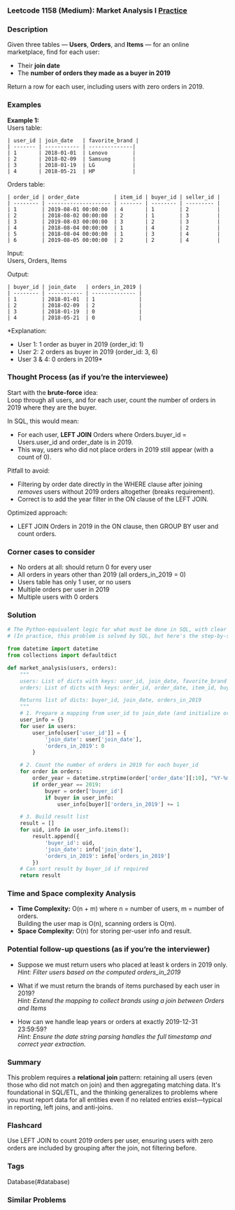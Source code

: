### Leetcode 1158 (Medium): Market Analysis I [Practice](https://leetcode.com/problems/market-analysis-i/)

### Description  
Given three tables — **Users**, **Orders**, and **Items** — for an online marketplace, find for each user:
- Their **join date**
- The **number of orders they made as a buyer in 2019**

Return a row for each user, including users with zero orders in 2019.

### Examples  

**Example 1:**  
Users table:
```
| user_id | join_date   | favorite_brand |
| ------- | ----------- | --------------|
| 1       | 2018-01-01  | Lenovo        |
| 2       | 2018-02-09  | Samsung       |
| 3       | 2018-01-19  | LG            |
| 4       | 2018-05-21  | HP            |
```

Orders table:
```
| order_id | order_date           | item_id | buyer_id | seller_id |
| -------- | -------------------- | ------- | -------- | --------- |
| 1        | 2019-08-01 00:00:00  | 4       | 1        | 2         |
| 2        | 2018-08-02 00:00:00  | 2       | 1        | 3         |
| 3        | 2019-08-03 00:00:00  | 3       | 2        | 3         |
| 4        | 2018-08-04 00:00:00  | 1       | 4        | 2         |
| 5        | 2018-08-04 00:00:00  | 1       | 3        | 4         |
| 6        | 2019-08-05 00:00:00  | 2       | 2        | 4         |
```

Input:  
Users, Orders, Items

Output:  
```
| buyer_id | join_date   | orders_in_2019 |
| -------- | ----------- | -------------- |
| 1        | 2018-01-01  | 1              |
| 2        | 2018-02-09  | 2              |
| 3        | 2018-01-19  | 0              |
| 4        | 2018-05-21  | 0              |
```
*Explanation:  
- User 1: 1 order as buyer in 2019 (order_id: 1)
- User 2: 2 orders as buyer in 2019 (order_id: 3, 6)
- User 3 & 4: 0 orders in 2019*

### Thought Process (as if you’re the interviewee)  
Start with the **brute-force** idea:  
Loop through all users, and for each user, count the number of orders in 2019 where they are the buyer.

In SQL, this would mean:
- For each user, **LEFT JOIN** Orders where Orders.buyer_id = Users.user_id and order_date is in 2019.
- This way, users who did not place orders in 2019 still appear (with a count of 0).

Pitfall to avoid:  
- Filtering by order date directly in the WHERE clause after joining _removes_ users without 2019 orders altogether (breaks requirement).
- Correct is to add the year filter in the ON clause of the LEFT JOIN.

Optimized approach:
- LEFT JOIN Orders in 2019 in the ON clause, then GROUP BY user and count orders.

### Corner cases to consider  
- No orders at all: should return 0 for every user
- All orders in years other than 2019 (all orders_in_2019 = 0)
- Users table has only 1 user, or no users
- Multiple orders per user in 2019
- Multiple users with 0 orders

### Solution

```python
# The Python-equivalent logic for what must be done in SQL, with clear stepwise logic.
# (In practice, this problem is solved by SQL, but here's the step-by-step Python logic.)

from datetime import datetime
from collections import defaultdict

def market_analysis(users, orders):
    """
    users: List of dicts with keys: user_id, join_date, favorite_brand
    orders: List of dicts with keys: order_id, order_date, item_id, buyer_id, seller_id

    Returns list of dicts: buyer_id, join_date, orders_in_2019
    """
    # 1. Prepare a mapping from user_id to join_date (and initialize order count 0)
    user_info = {}
    for user in users:
        user_info[user['user_id']] = {
            'join_date': user['join_date'],
            'orders_in_2019': 0
        }

    # 2. Count the number of orders in 2019 for each buyer_id
    for order in orders:
        order_year = datetime.strptime(order['order_date'][:10], "%Y-%m-%d").year
        if order_year == 2019:
            buyer = order['buyer_id']
            if buyer in user_info:
                user_info[buyer]['orders_in_2019'] += 1

    # 3. Build result list
    result = []
    for uid, info in user_info.items():
        result.append({
            'buyer_id': uid,
            'join_date': info['join_date'],
            'orders_in_2019': info['orders_in_2019']
        })
    # Can sort result by buyer_id if required
    return result
```

### Time and Space complexity Analysis  

- **Time Complexity:** O(n + m) where n = number of users, m = number of orders.  
  Building the user map is O(n), scanning orders is O(m).
- **Space Complexity:** O(n) for storing per-user info and result.

### Potential follow-up questions (as if you’re the interviewer)  

- Suppose we must return users who placed at least k orders in 2019 only.  
  *Hint: Filter users based on the computed orders_in_2019*

- What if we must return the brands of items purchased by each user in 2019?  
  *Hint: Extend the mapping to collect brands using a join between Orders and Items*

- How can we handle leap years or orders at exactly 2019-12-31 23:59:59?  
  *Hint: Ensure the date string parsing handles the full timestamp and correct year extraction.*

### Summary
This problem requires a **relational join** pattern: retaining all users (even those who did not match on join) and then aggregating matching data. It's foundational in SQL/ETL, and the thinking generalizes to problems where you must report data for all entities even if no related entries exist—typical in reporting, left joins, and anti-joins.


### Flashcard
Use LEFT JOIN to count 2019 orders per user, ensuring users with zero orders are included by grouping after the join, not filtering before.

### Tags
Database(#database)

### Similar Problems
